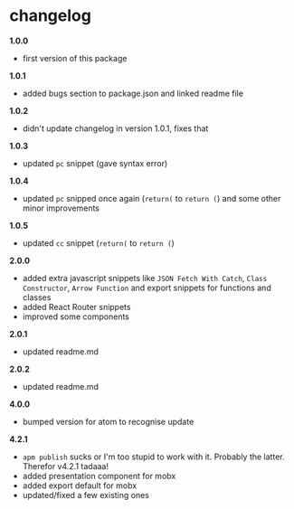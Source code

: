 # changelog

**1.0.0**

- first version of this package

**1.0.1**

- added bugs section to package.json and linked readme file

**1.0.2**

- didn't update changelog in version 1.0.1, fixes that

**1.0.3**

- updated `pc` snippet (gave syntax error)

**1.0.4**

- updated `pc` snipped once again (`return(` to `return (`) and some other minor improvements

**1.0.5**

- updated `cc` snippet (`return(` to `return (`)

**2.0.0**

- added extra javascript snippets like `JSON Fetch With Catch`, `Class Constructor`, `Arrow Function` and export snippets for functions and classes
- added React Router snippets
- improved some components

**2.0.1**

- updated readme.md

**2.0.2**

- updated readme.md

**4.0.0**

- bumped version for atom to recognise update

**4.2.1**

- `apm publish` sucks or I'm too stupid to work with it. Probably the latter. Therefor v4.2.1 tadaaa!
- added presentation component for mobx
- added export default for mobx
- updated/fixed a few existing ones
